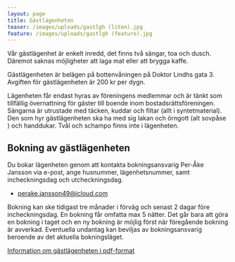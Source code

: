 ```yaml
---
layout: page
title: Gästlägenheten
teaser: /images/uploads/gastlgh (liten).jpg
feature: /images/uploads/gastlgh (feature).jpg
---
```

Vår gästlägenhet är enkelt inredd, det finns två sängar, toa och dusch. Däremot saknas möjligheter att laga mat eller att brygga kaffe.

Gästlägenheten är belägen på bottenvåningen på Doktor Lindhs gata 3. Avgiften för gästlägenheten är 200 kr per dygn.

Lägenheten får endast hyras av föreningens medlemmar och är tänkt som tillfällig övernattning för gäster till boende inom bostadsrättsföreningen. Sängarna är utrustade med täcken, kuddar och filtar (allt i syntetmaterial). Den som hyr gästlägenheten ska ha med sig lakan och örngott (alt sovpåse ) och handdukar. Tvål och schampo finns inte i lägenheten.

## Bokning av gästlägenheten

Du bokar lägenheten genom att kontakta bokningsansvarig Per-Åke Jansson via e-post, ange husnummer, lägenhetsnummer, samt incheckningsdag och utcheckningsdag.

* perake.jansson49@icloud.com

Bokning kan ske tidigast tre månader i förväg och senast 2 dagar före incheckningsdag. En bokning får omfatta max 5 nätter. Det går bara att göra en bokning i taget och en ny bokning är möjlig först när föregående bokning är avverkad. Eventuella undantag kan beviljas av bokningsansvarig beroende av det aktuella bokningsläget.

[Information om gästlägenheten i pdf-format](/images/uploads/Info_om_Gästlägenheten_maj21.pdf)